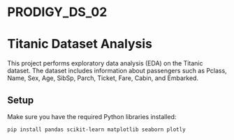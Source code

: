 # PRODIGY_DS_02

# Titanic Dataset Analysis

This project performs exploratory data analysis (EDA) on the Titanic dataset. The dataset includes information about passengers such as Pclass, Name, Sex, Age, SibSp, Parch, Ticket, Fare, Cabin, and Embarked.

## Setup

Make sure you have the required Python libraries installed:

```bash
pip install pandas scikit-learn matplotlib seaborn plotly
